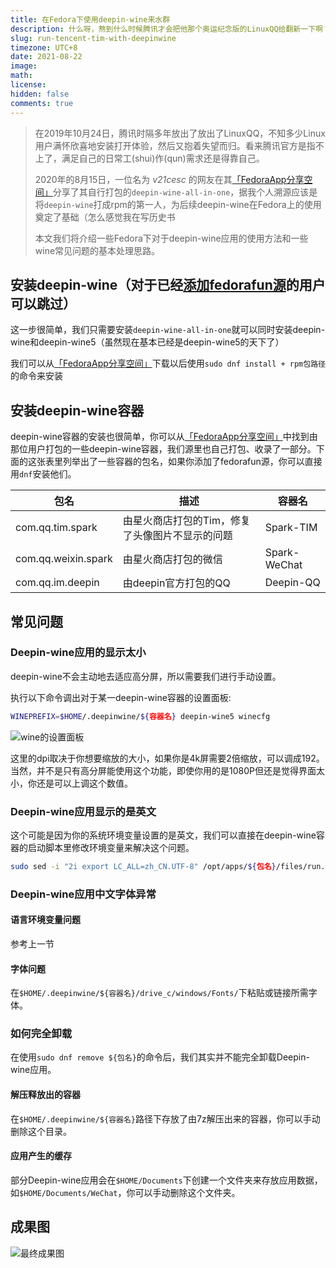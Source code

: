 ```yaml
---
title: 在Fedora下使用deepin-wine来水群
description: 什么呀，熬到什么时候腾讯才会把他那个奥运纪念版的LinuxQQ给翻新一下啊？
slug: run-tencent-tim-with-deepinwine
timezone: UTC+8
date: 2021-08-22
image:
math:
license:
hidden: false
comments: true
---
```


> 在2019年10月24日，腾讯时隔多年放出了放出了LinuxQQ，不知多少Linux用户满怀欣喜地安装打开体验，然后又抱着失望而归。看来腾讯官方是指不上了，满足自己的日常工(shui)作(qun)需求还是得靠自己。
>
> 2020年的8月15日，一位名为 *v21cesc* 的网友在其[「FedoraApp分享空间」](http://v21cesc.ys168.com/)分享了其自行打包的`deepin-wine-all-in-one`，据我个人溯源应该是将`deepin-wine`打成rpm的第一人，为后续deepin-wine在Fedora上的使用奠定了基础（怎么感觉我在写历史书
>
> 本文我们将介绍一些Fedora下对于deepin-wine应用的使用方法和一些wine常见问题的基本处理思路。

## 安装deepin-wine（对于已经[添加fedorafun源](https://fedora.fun/p/fedora-fun-repo/)的用户可以跳过）

这一步很简单，我们只需要安装`deepin-wine-all-in-one`就可以同时安装deepin-wine和deepin-wine5（虽然现在基本已经是deepin-wine5的天下了）

我们可以从[「FedoraApp分享空间」](http://v21cesc.ys168.com/)下载以后使用`sudo dnf install + rpm包路径`的命令来安装

## 安装deepin-wine容器

deepin-wine容器的安装也很简单，你可以从[「FedoraApp分享空间」](http://v21cesc.ys168.com/)中找到由那位用户打包的一些deepin-wine容器，我们源里也自己打包、收录了一部分。下面的这张表里列举出了一些容器的包名，如果你添加了fedorafun源，你可以直接用`dnf`安装他们。

| 包名                | 描述                                            | 容器名       |
| ------------------- | ----------------------------------------------- | ------------ |
| com.qq.tim.spark    | 由星火商店打包的Tim，修复了头像图片不显示的问题 | Spark-TIM    |
| com.qq.weixin.spark | 由星火商店打包的微信                            | Spark-WeChat |
| com.qq.im.deepin    | 由deepin官方打包的QQ                            | Deepin-QQ    |

## 常见问题

### Deepin-wine应用的显示太小

deepin-wine不会主动地去适应高分屏，所以需要我们进行手动设置。

执行以下命令调出对于某一deepin-wine容器的设置面板:

```bash
WINEPREFIX=$HOME/.deepinwine/${容器名} deepin-wine5 winecfg
```

![wine的设置面板](https://pp1.edgepic.com/2021/08/23/498d90823030009.png)

这里的dpi取决于你想要缩放的大小，如果你是4k屏需要2倍缩放，可以调成192。当然，并不是只有高分屏能使用这个功能，即使你用的是1080P但还是觉得界面太小，你还是可以上调这个数值。

### Deepin-wine应用显示的是英文

这个可能是因为你的系统环境变量设置的是英文，我们可以直接在deepin-wine容器的启动脚本里修改环境变量来解决这个问题。

```bash
sudo sed -i "2i export LC_ALL=zh_CN.UTF-8" /opt/apps/${包名}/files/run.sh
```

### Deepin-wine应用中文字体异常

#### 语言环境变量问题

参考上一节

#### 字体问题

在`$HOME/.deepinwine/${容器名}/drive_c/windows/Fonts/`下粘贴或链接所需字体。

### 如何完全卸载

在使用`sudo dnf remove ${包名}`的命令后，我们其实并不能完全卸载Deepin-wine应用。

#### 解压释放出的容器

在`$HOME/.deepinwine/${容器名}`路径下存放了由7z解压出来的容器，你可以手动删除这个目录。

#### 应用产生的缓存

部分Deepin-wine应用会在`$HOME/Documents`下创建一个文件夹来存放应用数据，如`$HOME/Documents/WeChat`，你可以手动删除这个文件夹。

## 成果图

![最终成果图](https://pp1.edgepic.com/2021/08/23/637ca0823033647.png)
